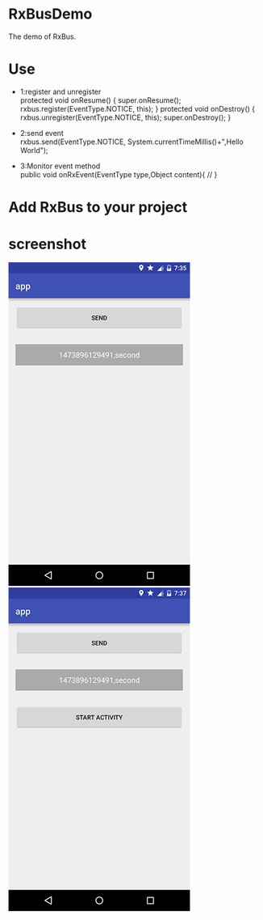 # RxBusDemo
The demo of RxBus.

# Use
* 1:register and unregister<br/>
protected void onResume() {
    super.onResume();
    rxbus.register(EventType.NOTICE, this);
}
protected void onDestroy() {
    rxbus.unregister(EventType.NOTICE, this);
    super.onDestroy();
}

* 2:send event<br/>
rxbus.send(EventType.NOTICE, System.currentTimeMillis()+",Hello World");

* 3:Monitor event method<br/>
public void onRxEvent(EventType type,Object content){
    // 
}

# Add RxBus to your project

# screenshot
![](images/sec.png)
![](images/main.png)
